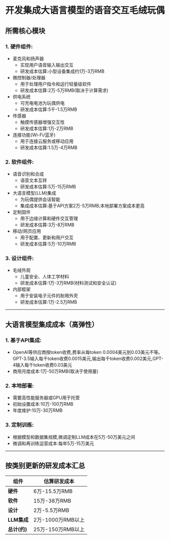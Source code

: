 # 开发集成大语言模型的语音交互毛绒玩偶

## 所需核心模块

### 1. **硬件组件**:

- 麦克风和扬声器
  - 实现用户语音输入输出交互
  - 研发成本估算:小型设备集成约1万-3万RMB
- 微控制器/处理器
  - 用于处理用户指令和运行轻量级软件
  - 研发成本估算:2万-5万RMB(取决于计算需求)
- 供电系统
  - 可充电电池为玩偶供电
  - 研发成本估算:5千-1.5万RMB
- 传感器
  - 触摸传感器增强交互性
  - 研发成本估算:1万-2万RMB
- 连接功能(Wi-Fi/蓝牙)
  - 用于连接云服务或移动应用
  - 研发成本估算:1.5万-4万RMB

### 2. **软件组件**:

- 语音识别和合成
  - 语音文本互转
  - 研发成本估算:5万-15万RMB
- 大语言模型(LLM)集成
  - 为玩偶提供会话智能
  - 集成成本估算:基于API方案2万-5万RMB;本地部署方案成本更高
- 定制固件
  - 用于边缘计算和硬件交互管理
  - 研发成本估算:3万-8万RMB
- 移动/网页应用
  - 用于配置、更新和用户交互
  - 研发成本估算:5万-10万RMB

### 3. **设计组件**:

- 毛绒外观
  - 儿童安全、人体工学材料
  - 研发成本估算:1万-3万RMB(材料测试和安全认证)
- 内部框架
  - 用于安装电子元件的耐用外壳
  - 研发成本估算:1万-2.5万RMB

------

## 大语言模型集成成本（高弹性）

### 1. **基于API集成**:

- OpenAI等供应商按token收费,费率从每token 0.0004美元到0.03美元不等。GPT-3.5输入每千token收费0.0015美元,输出每千token收费0.002美元,GPT-4输入每千token收费0.03美元
- 商用月度成本:1万-50万RMB(取决于使用量)

### 2. **本地部署**:

- 需要高性能服务器或GPU用于托管
- 初始设置成本:10万-100万RMB
- 年度维护:10万-30万RMB

### 3. **定制训练**:

- 根据模型和数据集规模,微调定制LLM成本在5万-50万美元之间
- 微调和再训练运营成本:每年5万-15万美元

------

## 按类别更新的研发成本汇总

| 组件         | 估算研发成本      |
| ------------ | ----------------- |
| **硬件**     | 6万-15.5万RMB     |
| **软件**     | 15万-38万RMB      |
| **设计**     | 2万-5.5万RMB      |
| **LLM集成**  | 2万-1000万RMB以上 |
| **总计(约)** | 25万-150万RMB以上 |